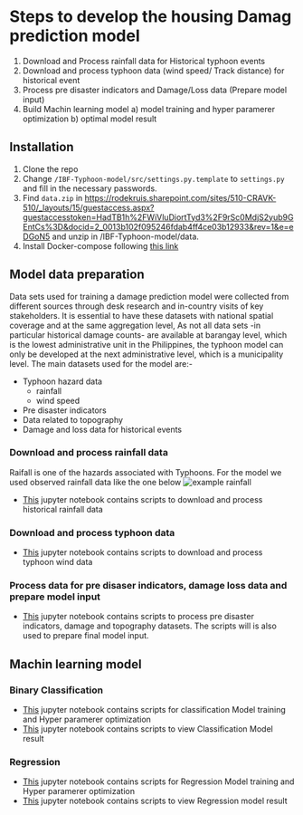 # Steps to develop the housing Damag prediction model 

1. Download and Process rainfall data for Historical typhoon events
2. Download and process typhoon data (wind speed/ Track distance) for historical event
3. Process pre disaster indicators and Damage/Loss data (Prepare model input)
4. Build Machin learning model a) model training and hyper paramerer optimization b) optimal model result

## Installation

1. Clone the repo
2. Change `/IBF-Typhoon-model/src/settings.py.template` to `settings.py` and fill in the necessary passwords.
3. Find `data.zip` in https://rodekruis.sharepoint.com/sites/510-CRAVK-510/_layouts/15/guestaccess.aspx?guestaccesstoken=HadTB1h%2FWiVluDiortTyd3%2F9rSc0MdjS2yub9GEntCs%3D&docid=2_0013b102f095246fdab4ff4ce03b12933&rev=1&e=eDGoN5 and unzip in /IBF-Typhoon-model/data.
4. Install Docker-compose following [this link](https://docs.docker.com/desktop/windows/install/)

## Model data preparation 


Data sets used for training a damage prediction model were collected from different sources through desk research and in-country visits of key stakeholders. It is essential to have these datasets with national spatial coverage and at the same aggregation level, As not all data sets -in particular historical damage counts- are available at barangay level, which is the lowest administrative unit in the Philippines, the typhoon model can only be developed at the next administrative level, which is a municipality level. The main datasets used for the model are:- 

- Typhoon hazard data
	* rainfall
	* wind speed  
- Pre disaster indicators 
- Data related to topography 
- Damage and loss data for historical events 



### Download and process rainfall data

Raifall is one of the hazards associated with Typhoons. For the model we used observed rainfall data like the one below  ![example rainfall](https://eoimages.gsfc.nasa.gov/images/imagerecords/52000/52366/philippines_mpa_2011275.png)

* [This](rainfalldownload.ipynb) jupyter notebook contains scripts to download and process historical rainfall data 

### Download and process typhoon data

* [This](windfield.ipynb) jupyter notebook contains scripts to download and process typhoon wind data

### Process data for pre disaser indicators, damage loss data and prepare model input

* [This](pre_disaster_indicators.ipynb) jupyter notebook contains scripts to process pre disaster indicators, damage and topography datasets. The scripts will is also used to prepare final model input.

## Machin learning model

### Binary Classification

* [This](classification_model.ipynb) jupyter notebook contains scripts for classification Model training and Hyper paramerer optimization
* [This](classification_model_result.ipynb) jupyter notebook contains scripts to view Classification Model result

### Regression

* [This](regression_model.ipynb) jupyter notebook contains scripts for Regression Model training and Hyper paramerer optimization
* [This](Regression_model_result.ipynb) jupyter notebook contains scripts to view Regression model result
